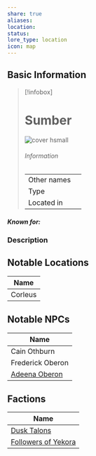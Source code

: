 ```yaml
---
share: true
aliases: 
location: 
status: 
lore_type: location
icon: map
---
```

## Basic Information
> [!infobox]
> # Sumber
> ![cover hsmall](insertimage.png)
> ###### Information
> |   |  |
> | ---- | ---- |
> | Other names | |
> | Type | 
> | Located in | |
##### Known for:
### Description
## Notable Locations
| Name                                    |
| --------------------------------------- |
| Corleus |

## Notable NPCs
| Name                                           |
| ---------------------------------------------- |
| Cain Othburn         |
| Frederick Oberon |
| [Adeena Oberon](../../PCs/Adeena%20Oberon.md)        |

## Factions
| Name                                                     |
| -------------------------------------------------------- |
| [Dusk Talons](../../Factions/Dusk%20Talons.md)                 |
| [Followers of Yekora](../../Factions/Followers%20of%20Yekora.md) |
